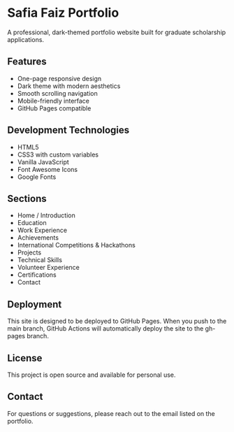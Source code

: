 # Safia Faiz Portfolio

A professional, dark-themed portfolio website built for graduate scholarship applications.

## Features

- One-page responsive design
- Dark theme with modern aesthetics
- Smooth scrolling navigation
- Mobile-friendly interface
- GitHub Pages compatible

## Development Technologies

- HTML5
- CSS3 with custom variables
- Vanilla JavaScript
- Font Awesome Icons
- Google Fonts

## Sections

- Home / Introduction
- Education
- Work Experience
- Achievements
- International Competitions & Hackathons
- Projects
- Technical Skills
- Volunteer Experience
- Certifications
- Contact

## Deployment

This site is designed to be deployed to GitHub Pages. When you push to the main branch, GitHub Actions will automatically deploy the site to the gh-pages branch.

## License

This project is open source and available for personal use.

## Contact

For questions or suggestions, please reach out to the email listed on the portfolio.
